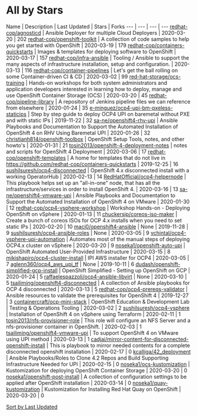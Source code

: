 # All by Stars

Name | Description | Last Updated | Stars | Forks
--- | --- | --- | ---
[redhat-cop/agnosticd](https://github.com/redhat-cop/agnosticd) | Ansible Deployer for multiple Cloud Deployers | 2020-03-20 | 202
[redhat-cop/openshift-toolkit](https://github.com/redhat-cop/openshift-toolkit) | A collection of code samples to help you get started with OpenShift | 2020-03-19 | 179
[redhat-cop/containers-quickstarts](https://github.com/redhat-cop/containers-quickstarts) | Images & templates for deploying software to OpenShift | 2020-03-17 | 157
[redhat-cop/infra-ansible](https://github.com/redhat-cop/infra-ansible) | Tooling / Ansible to support the many aspects of infrastructure installation, setup and configuration.  | 2020-03-13 | 116
[redhat-cop/container-pipelines](https://github.com/redhat-cop/container-pipelines) | Let's get the ball rolling on some Container-driven CI & CD | 2020-03-02 | 99
[red-hat-storage/ocs-training](https://github.com/red-hat-storage/ocs-training) | Hands-on workshops for both system administrators and application developers interested in learning how to deploy, manage and use OpenShift Container Storage (OCS) | 2020-03-20 | 45
[redhat-cop/pipeline-library](https://github.com/redhat-cop/pipeline-library) | A repository of Jenkins pipeline files we can reference from elsewhere | 2020-01-24 | 35
[e-minguez/ocp4-upi-bm-pxeless-staticips](https://github.com/e-minguez/ocp4-upi-bm-pxeless-staticips) | Step by step guide to deploy OCP4 UPI on baremetal without PXE and with static IPs | 2019-11-22 | 32
[sa-ne/openshift4-rhv-upi](https://github.com/sa-ne/openshift4-rhv-upi) | Ansible Playbooks and Documentation to Support the Automated Installation of OpenShift 4 on RHV Using Baremetal UPI | 2020-01-26 | 32
[christianh814/openshift-toolbox](https://github.com/christianh814/openshift-toolbox) | OpenShift Setup Tools, notes, and other howto's | 2020-01-31 | 21
[tosin2013/openshift-4-deployment-notes](https://github.com/tosin2013/openshift-4-deployment-notes) | notes and scripts for OpenShift 4 Deployment | 2020-03-06 | 17
[redhat-cop/openshift-templates](https://github.com/redhat-cop/openshift-templates) | A home for templates that do not live in https://github.com/redhat-cop/containers-quickstarts | 2019-12-25 | 16
[sushilsuresh/ocp4-disconnected](https://github.com/sushilsuresh/ocp4-disconnected) | OpenShift 4.x disconnected install with a working OperatorHub | 2020-02-13 | 14
[RedHatOfficial/ocp4-helpernode](https://github.com/RedHatOfficial/ocp4-helpernode) | This playbook helps set up an "all-in-one" node, that has all the infrastructure/services in order to install OpenShift 4.  | 2020-03-16 | 13
[sa-ne/openshift4-vmware-upi](https://github.com/sa-ne/openshift4-vmware-upi) | Ansible Playbooks and Documentation to Support the Automated Installation of OpenShift 4 on VMware | 2020-01-30 | 12
[redhat-cop/ocp4-vsphere-workshop](https://github.com/redhat-cop/ocp4-vsphere-workshop) | Workshop Hands-on - Deploying OpenShift on vSphere | 2020-01-13 | 11
[chuckersjp/coreos-iso-maker](https://github.com/chuckersjp/coreos-iso-maker) | Create a bunch of coreos ISOs for OCP 4.x installs when you need to set static IPs | 2020-02-20 | 10
[maci0/openshift4-ansible](https://github.com/maci0/openshift4-ansible) | None | 2019-11-28 | 9
[sushilsuresh/ocp4-ansible-roles](https://github.com/sushilsuresh/ocp4-ansible-roles) | None | 2020-03-05 | 9
[vchintal/ocp4-vsphere-upi-automation](https://github.com/vchintal/ocp4-vsphere-upi-automation) | Automates most of the manual steps of deploying OCP4.x cluster on vSphere | 2020-03-20 | 9
[noseka1/openshift-auto-upi](https://github.com/noseka1/openshift-auto-upi) | OpenShift Automated User-Provided Infrastructure | 2020-03-15 | 8
[mikishapiro/ocp4-cluster-install](https://github.com/mikishapiro/ocp4-cluster-install) | IPI AWS installer for OCP4 | 2020-03-05 | 7
[aglenn360/ocp4_aws_upi_tf](https://github.com/aglenn360/ocp4_aws_upi_tf) | None | 2019-10-11 | 6
[dudash/openshift-simplified-gcp-install](https://github.com/dudash/openshift-simplified-gcp-install) | OpenShift Simplified - Setting up OpenShift on GCP | 2020-01-24 | 5
[raffaelespazzoli/ocp4-ansible-libvirt](https://github.com/raffaelespazzoli/ocp4-ansible-libvirt) | None | 2020-03-10 | 5
[tsailiming/openshift4-disconnected](https://github.com/tsailiming/openshift4-disconnected) | A collection of Ansible playbooks for OCP 4 disconnected | 2020-03-13 | 5
[redhat-cop/ocp4-prereqs-validator](https://github.com/redhat-cop/ocp4-prereqs-validator) | Ansible resources to validate the prerequisites for OpenShift 4 | 2019-12-27 | 3
[containercraft/ocp-mini-stack](https://github.com/containercraft/ocp-mini-stack) | OpenShift Education & Development Lab \| Testing  & Operations Tooling | 2020-03-02 | 2
[sushilsuresh/ocp4-vsphere](https://github.com/sushilsuresh/ocp4-vsphere) | Installation of OpenShift 4 on vSphere using Terraform  | 2020-02-11 | 1
[tosin2013/nfs-provisioner-role](https://github.com/tosin2013/nfs-provisioner-role) | This role will configure an NFS Server and a nfs-provisioner container in OpenShift. | 2020-02-03 | 1
[tsailiming/openshift4-vmware-upi](https://github.com/tsailiming/openshift4-vmware-upi) | To support OpenShift 4 on VMware using UPI method  | 2020-03-13 | 1
[cadjai/mirror-content-for-disconnected-openshift-install](https://github.com/cadjai/mirror-content-for-disconnected-openshift-install) | This is playbook to mirror needed contents for a complete disconnected openshift installation | 2020-02-17 | 0
[kcalliga/42_deployment](https://github.com/kcalliga/42_deployment) | Ansible Playbooks/Roles to Clone 4.2 Repos and Build Supporting Infrastructure Needed for UPI | 2020-02-15 | 0
[noseka1/ocs-kustomization](https://github.com/noseka1/ocs-kustomization) | Kustomization for deploying OpenShift Container Storage | 2020-03-20 | 0
[noseka1/openshift-post-install](https://github.com/noseka1/openshift-post-install) | A collection of configuration settings to be applied after OpenShift installation | 2020-03-14 | 0
[noseka1/quay-kustomization](https://github.com/noseka1/quay-kustomization) | Kustomization for Installing Red Hat Quay on OpenShift | 2020-03-20 | 0

[Sort by Last Updated](All.Last%20Updated.md)
